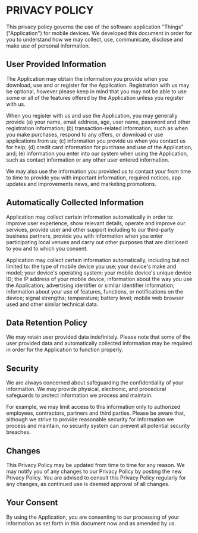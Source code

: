 # PRIVACY POLICY
This privacy policy governs the use of the software application "Things" ("Application") for mobile devices. We developed this document in order for you to understand how we may collect, use, communicate, disclose and make use of personal information.

## User Provided Information

The Application may obtain the information you provide when you download, use and or register for the Application. Registration with us may be optional, however please keep in mind that you may not be able to use some or all of the features offered by the Application unless you register with us.

When you register with us and use the Application, you may generally provide (a) your name, email address, age, user name, password and other registration information; (b) transaction-related information, such as when you make purchases, respond to any offers, or download or use applications from us; (c) information you provide us when you contact us for help; (d) credit card information for purchase and use of the Application, and; (e) information you enter into our system when using the Application, such as contact information or any other user entered information.

We may also use the information you provided us to contact your from time to time to provide you with important information, required notices, app updates and improvements news, and marketing promotions.

## Automatically Collected Information

Application may collect certain information automatically in order to: improve user experience, show relevant details, operate and improve our services, provide user and other support including to our third-party business partners, provide you with information when you enter participating local venues and carry out other purposes that are disclosed to you and to which you consent.

Application may collect certain information automatically, including but not limited to: the type of mobile device you use; your device's make and model; your device's operating system; your mobile device's unique device ID; the IP address of your mobile device; information about the way you use the Application; advertising identifier or similar identifier information; information about your use of features, functions, or notifications on the device; signal strengths; temperature; battery level; mobile web browser used and other similar technical data.

## Data Retention Policy

We may retain user provided data indefinitely. Please note that some of the user provided data and automatically collected information may be required in order for the Application to function properly.

## Security

We are always concerned about safeguarding the confidentiality of your information. We may provide physical, electronic, and procedural safeguards to protect information we process and maintain.

For example, we may limit access to this information only to authorized employees, contractors, partners and third parties. Please be aware that, although we strive to provide reasonable security for information we process and maintain, no security system can prevent all potential security breaches.

## Changes

This Privacy Policy may be updated from time to time for any reason. We may notify you of any changes to our Privacy Policy by posting the new Privacy Policy. You are advised to consult this Privacy Policy regularly for any changes, as continued use is deemed approval of all changes.

## Your Consent

By using the Application, you are consenting to our processing of your information as set forth in this document now and as amended by us.

